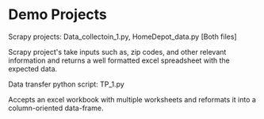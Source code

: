 # Demo Projects

Scrapy projects: Data_collectoin_1.py, HomeDepot_data.py [Both files]

Scrapy project's take inputs such as, zip codes, and other relevant information and returns a well formatted excel spreadsheet with the expected data.


Data transfer python script: TP_1.py 

Accepts an excel workbook with multiple worksheets and reformats it into a column-oriented data-frame. 
